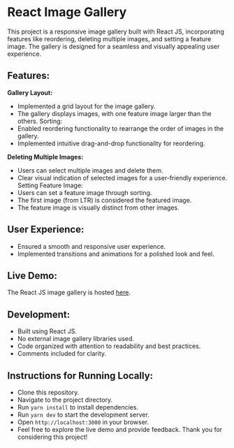 # React Image Gallery

This project is a responsive image gallery built with React JS, incorporating features like reordering, deleting multiple images, and setting a feature image. The gallery is designed for a seamless and visually appealing user experience.

## Features:

**Gallery Layout:**

- Implemented a grid layout for the image gallery.
- The gallery displays images, with one feature image larger than the others.
  Sorting:
- Enabled reordering functionality to rearrange the order of images in the gallery.
- Implemented intuitive drag-and-drop functionality for reordering.

**Deleting Multiple Images:**

- Users can select multiple images and delete them.
- Clear visual indication of selected images for a user-friendly experience.
  Setting Feature Image:
- Users can set a feature image through sorting.
- The first image (from LTR) is considered the featured image.
- The feature image is visually distinct from other images.

## User Experience:

- Ensured a smooth and responsive user experience.
- Implemented transitions and animations for a polished look and feel.

## Live Demo:

The React JS image gallery is hosted [here](https://images-gallery-ollyo.netlify.app/).

## Development:

- Built using React JS.
- No external image gallery libraries used.
- Code organized with attention to readability and best practices.
- Comments included for clarity.

## Instructions for Running Locally:

- Clone this repository.
- Navigate to the project directory.
- Run `yarn install` to install dependencies.
- Run `yarn dev` to start the development server.
- Open `http://localhost:3000` in your browser.
- Feel free to explore the live demo and provide feedback. Thank you for considering this project!
